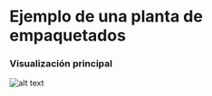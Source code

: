 # Ejemplo de una planta de empaquetados


### Visualización principal

![alt text](https://github.com/cap-repositories/PLC_ava/blob/master/CODESYS/Procesos/Planta_empaquetadora/demoPlantraEmpaque.gif "visualizacion")
